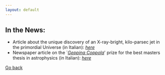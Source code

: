 ```yaml
---
layout: default
---
```


## In the News:
- Article about the unique discovery of an X-ray-bright, kilo-parsec jet in the primordial Universe (in Italian): *[here](https://ui.adsabs.harvard.edu/public-libraries/1d8_iPsRTDOkwPHmys5B_g)*
- Newspaper article on the `*[Geppina Coppola](https://www.associazionegeppinacoppola.it/premio-gc/)*' prize for the best masters thesis in astrophysics (in Italian): *[here](https://www.ilroma.net/news/cultura/232960/premio-scientifico-geppina-coppola-ecco-i-vincitori.html)*

[Go back](./)
